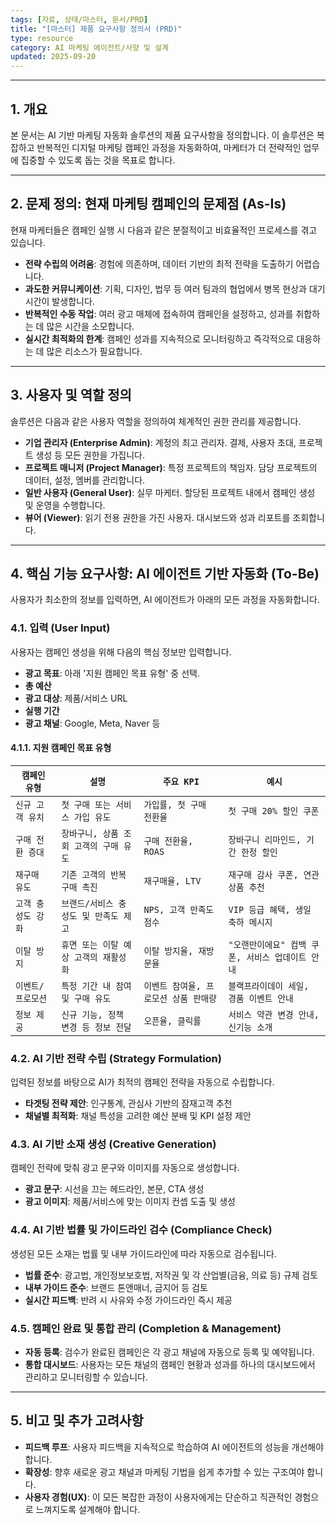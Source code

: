 ```yaml
---
tags: [자료, 상태/마스터, 문서/PRD]
title: "[마스터] 제품 요구사항 정의서 (PRD)"
type: resource
category: AI 마케팅 에이전트/사양 및 설계
updated: 2025-09-20
---
```



---

## 1. 개요

본 문서는 AI 기반 마케팅 자동화 솔루션의 제품 요구사항을 정의합니다. 이 솔루션은 복잡하고 반복적인 디지털 마케팅 캠페인 과정을 자동화하여, 마케터가 더 전략적인 업무에 집중할 수 있도록 돕는 것을 목표로 합니다.

---

## 2. 문제 정의: 현재 마케팅 캠페인의 문제점 (As-Is)

현재 마케터들은 캠페인 실행 시 다음과 같은 분절적이고 비효율적인 프로세스를 겪고 있습니다.

- **전략 수립의 어려움**: 경험에 의존하며, 데이터 기반의 최적 전략을 도출하기 어렵습니다.
- **과도한 커뮤니케이션**: 기획, 디자인, 법무 등 여러 팀과의 협업에서 병목 현상과 대기 시간이 발생합니다.
- **반복적인 수동 작업**: 여러 광고 매체에 접속하여 캠페인을 설정하고, 성과를 취합하는 데 많은 시간을 소모합니다.
- **실시간 최적화의 한계**: 캠페인 성과를 지속적으로 모니터링하고 즉각적으로 대응하는 데 많은 리소스가 필요합니다.

---

## 3. 사용자 및 역할 정의

솔루션은 다음과 같은 사용자 역할을 정의하여 체계적인 권한 관리를 제공합니다.

- **기업 관리자 (Enterprise Admin)**: 계정의 최고 관리자. 결제, 사용자 초대, 프로젝트 생성 등 모든 권한을 가집니다.
- **프로젝트 매니저 (Project Manager)**: 특정 프로젝트의 책임자. 담당 프로젝트의 데이터, 설정, 멤버를 관리합니다.
- **일반 사용자 (General User)**: 실무 마케터. 할당된 프로젝트 내에서 캠페인 생성 및 운영을 수행합니다.
- **뷰어 (Viewer)**: 읽기 전용 권한을 가진 사용자. 대시보드와 성과 리포트를 조회합니다.

---

## 4. 핵심 기능 요구사항: AI 에이전트 기반 자동화 (To-Be)

사용자가 최소한의 정보를 입력하면, AI 에이전트가 아래의 모든 과정을 자동화합니다.

### 4.1. 입력 (User Input)
사용자는 캠페인 생성을 위해 다음의 핵심 정보만 입력합니다.

- **광고 목표**: 아래 '지원 캠페인 목표 유형' 중 선택.
- **총 예산**
- **광고 대상**: 제품/서비스 URL
- **실행 기간**
- **광고 채널**: Google, Meta, Naver 등

#### 4.1.1. 지원 캠페인 목표 유형
| `캠페인 유형` | `설명` | `주요 KPI` | `예시` |
| --- | --- | --- | --- |
| `신규 고객 유치` | `첫 구매 또는 서비스 가입 유도` | `가입률, 첫 구매 전환율` | `첫 구매 20% 할인 쿠폰` |
| `구매 전환 증대` | `장바구니, 상품 조회 고객의 구매 유도` | `구매 전환율, ROAS` | `장바구니 리마인드, 기간 한정 할인` |
| `재구매 유도` | `기존 고객의 반복 구매 촉진` | `재구매율, LTV` | `재구매 감사 쿠폰, 연관 상품 추천` |
| `고객 충성도 강화` | `브랜드/서비스 충성도 및 만족도 제고` | `NPS, 고객 만족도 점수` | `VIP 등급 혜택, 생일 축하 메시지` |
| `이탈 방지` | `휴면 또는 이탈 예상 고객의 재활성화` | `이탈 방지율, 재방문율` | `"오랜만이에요" 컴백 쿠폰, 서비스 업데이트 안내` |
| `이벤트/프로모션` | `특정 기간 내 참여 및 구매 유도` | `이벤트 참여율, 프로모션 상품 판매량` | `블랙프라이데이 세일, 경품 이벤트 안내` |
| `정보 제공` | `신규 기능, 정책 변경 등 정보 전달` | `오픈율, 클릭률` | `서비스 약관 변경 안내, 신기능 소개` |


### 4.2. AI 기반 전략 수립 (Strategy Formulation)
입력된 정보를 바탕으로 AI가 최적의 캠페인 전략을 자동으로 수립합니다.
- **타겟팅 전략 제안**: 인구통계, 관심사 기반의 잠재고객 추천
- **채널별 최적화**: 채널 특성을 고려한 예산 분배 및 KPI 설정 제안

### 4.3. AI 기반 소재 생성 (Creative Generation)
캠페인 전략에 맞춰 광고 문구와 이미지를 자동으로 생성합니다.
- **광고 문구**: 시선을 끄는 헤드라인, 본문, CTA 생성
- **광고 이미지**: 제품/서비스에 맞는 이미지 컨셉 도출 및 생성

### 4.4. AI 기반 법률 및 가이드라인 검수 (Compliance Check)
생성된 모든 소재는 법률 및 내부 가이드라인에 따라 자동으로 검수됩니다.
- **법률 준수**: 광고법, 개인정보보호법, 저작권 및 각 산업별(금융, 의료 등) 규제 검토
- **내부 가이드 준수**: 브랜드 톤앤매너, 금지어 등 검토
- **실시간 피드백**: 반려 시 사유와 수정 가이드라인 즉시 제공

### 4.5. 캠페인 완료 및 통합 관리 (Completion & Management)
- **자동 등록**: 검수가 완료된 캠페인은 각 광고 채널에 자동으로 등록 및 예약됩니다.
- **통합 대시보드**: 사용자는 모든 채널의 캠페인 현황과 성과를 하나의 대시보드에서 관리하고 모니터링할 수 있습니다.

---

## 5. 비고 및 추가 고려사항

- **피드백 루프**: 사용자 피드백을 지속적으로 학습하여 AI 에이전트의 성능을 개선해야 합니다.
- **확장성**: 향후 새로운 광고 채널과 마케팅 기법을 쉽게 추가할 수 있는 구조여야 합니다.
- **사용자 경험(UX)**: 이 모든 복잡한 과정이 사용자에게는 단순하고 직관적인 경험으로 느껴지도록 설계해야 합니다.
